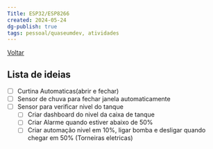 ```yaml
---
Title: ESP32/ESP8266
created: 2024-05-24
dg-publish: true
tags: pessoal/quaseumdev, atividades
---
```

[Voltar](1.LIFE/index)
## Lista de ideias
- [ ] Curtina Automaticas(abrir e fechar)
- [ ] Sensor de chuva para fechar janela automaticamente
- [ ] Sensor para verificar nivel do tanque
    - [ ] Criar dashboard do nivel da caixa de tanque
    - [ ] Criar Alarme quando estiver abaixo de 50%
    - [ ] Criar automação nivel em 10%, ligar bomba e desligar quando chegar em 50% (Torneiras eletricas)
